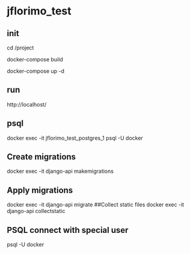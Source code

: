 # jflorimo_test

## init
cd /project

docker-compose build

docker-compose up -d

## run

http://localhost/

## psql

docker exec -it jflorimo_test_postgres_1 psql -U docker


## Create migrations
docker exec -it django-api makemigrations
## Apply migrations
docker exec -it django-api migrate
##Collect static files
docker exec -it django-api collectstatic



## PSQL connect with special user
psql -U docker


